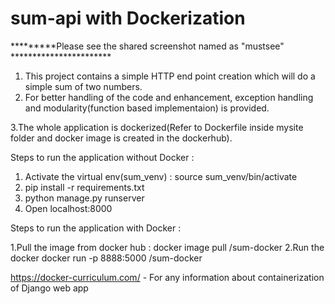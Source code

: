 # sum-api with Dockerization

*********Please see the shared screenshot named as "mustsee" ***********************

1. This project contains a simple HTTP end point creation which will do a simple sum of two numbers.
2. For better handling of the code and enhancement, exception handling and modularity(function based implementaion) is provided.

3.The whole application is dockerized(Refer to Dockerfile inside mysite folder and docker image is created in the dockerhub).

Steps to run the application without Docker :
 1. Activate the virtual env(sum_venv) : source sum_venv/bin/activate
 2. pip install -r requirements.txt
 3. python manage.py runserver
 4. Open localhost:8000
 
 Steps to run the application with Docker :
 
 1.Pull the image from docker hub :
    docker image pull <yourdockerusername>/sum-docker
 2.Run the docker
    docker run -p 8888:5000 <yourdockerusername>/sum-docker
  
  
  https://docker-curriculum.com/ - For any information about containerization of Django web app


